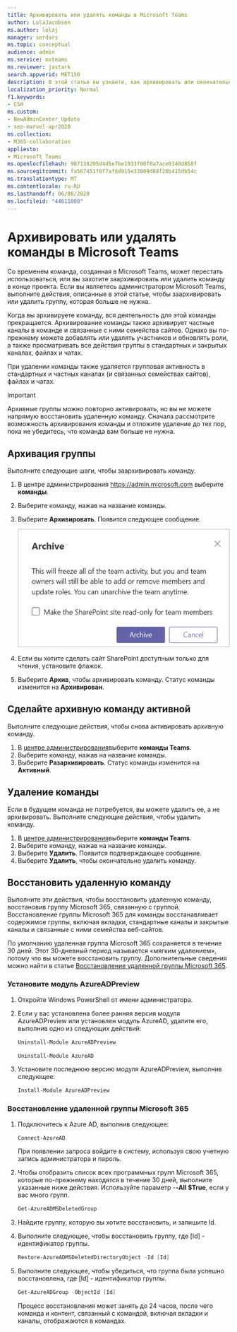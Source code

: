 ```yaml
---
title: Архивировать или удалять команды в Microsoft Teams
author: LolaJacobsen
ms.author: lolaj
manager: serdars
ms.topic: conceptual
audience: admin
ms.service: msteams
ms.reviewer: jastark
search.appverid: MET150
description: В этой статье вы узнаете, как архивировать или окончательно удалять команды в Microsoft Teams.
localization_priority: Normal
f1.keywords:
- CSH
ms.custom:
- NewAdminCenter_Update
- seo-marvel-apr2020
ms.collection:
- M365-collaboration
appliesto:
- Microsoft Teams
ms.openlocfilehash: 907138205d4d5e7be1933f00f0a7ace0340d858f
ms.sourcegitcommit: fa567451f8f7af6d915e33809d88f26b415db54c
ms.translationtype: MT
ms.contentlocale: ru-RU
ms.lasthandoff: 06/08/2020
ms.locfileid: "44611008"
---
```

<a name="archive-or-delete-a-team-in-microsoft-teams"></a>Архивировать или удалять команды в Microsoft Teams
===========================================

Со временем команда, созданная в Microsoft Teams, может перестать использоваться, или вы захотите заархивировать или удалить команду в конце проекта. Если вы являетесь администратором Microsoft Teams, выполните действия, описанные в этой статье, чтобы заархивировать или удалить группу, которая больше не нужна.

Когда вы архивируете команду, вся деятельность для этой команды прекращается. Архивирование команды также архивирует частные каналы в команде и связанные с ними семейства сайтов.  Однако вы по-прежнему можете добавлять или удалять участников и обновлять роли, а также просматривать все действия группы в стандартных и закрытых каналах, файлах и чатах.

При удалении команды также удаляется групповая активность в стандартных и частных каналах (и связанных семействах сайтов), файлах и чатах.

> [!IMPORTANT]
> Архивные группы можно повторно активировать, но вы не можете напрямую восстановить удаленную команду. Сначала рассмотрите возможность архивирования команды и отложите удаление до тех пор, пока не убедитесь, что команда вам больше не нужна.

## <a name="archive-a-team"></a>Архивация группы

Выполните следующие шаги, чтобы заархивировать команду.

1. В центре администрирования <a href="https://go.microsoft.com/fwlink/p/?linkid=2024339" target="_blank">https://admin.microsoft.com</a> выберите **команды**.
2. Выберите команду, нажав на название команды.
3. Выберите **Архивировать**. Появится следующее сообщение.

    ![Скриншот сообщения архива команд](media/teams-archive-message.png)

4. Если вы хотите сделать сайт SharePoint доступным только для чтения, установите флажок.
5. Выберите **Архив**, чтобы архивировать команду. Статус команды изменится на **Архивирован**.

## <a name="make-an-archived-team-active"></a>Сделайте архивную команду активной

Выполните следующие действия, чтобы снова активировать архивную команду.

1. В <a href="https://go.microsoft.com/fwlink/p/?linkid=2024339" target="_blank">центре администрирования</a>выберите **команды Teams**.
2. Выберите команду, нажав на название команды.
3. Выберите **Разархивировать**. Статус команды изменится на **Активный**.

## <a name="delete-a-team"></a>Удаление команды

Если в будущем команда не потребуется, вы можете удалить ее, а не архивировать. Выполните следующие действия, чтобы удалить команду.

1.  В <a href="https://go.microsoft.com/fwlink/p/?linkid=2024339" target="_blank">центре администрирования</a>выберите **команды Teams**.
2.  Выберите команду, нажав на название команды.
3.  Выберите **Удалить**. Появится подтверждающее сообщение.
4.  Выберите **Удалить**, чтобы окончательно удалить команду.

## <a name="restore-a-deleted-team"></a>Восстановить удаленную команду

Выполните эти действия, чтобы восстановить удаленную команду, восстановив группу Microsoft 365, связанную с группой. Восстановление группы Microsoft 365 для команды восстанавливает содержимое группы, включая вкладки, стандартные каналы и закрытые каналы и связанные с ними семейства веб-сайтов.

По умолчанию удаленная группа Microsoft 365 сохраняется в течение 30 дней. Этот 30-дневный период называется «мягким удалением», потому что вы можете восстановить группу. Дополнительные сведения можно найти в статье [Восстановление удаленной группы Microsoft 365](https://docs.microsoft.com/office365/admin/create-groups/restore-deleted-group).

### <a name="install-the-azureadpreview-module"></a>Установите модуль AzureADPreview

1. Откройте Windows PowerShell от имени администратора.
2. Если у вас установлена более ранняя версия модуля AzureADPreview или установлен модуль AzureAD, удалите его, выполнив одно из следующих действий:

    ```PowerShell 
    Uninstall-Module AzureADPreview
    ```

    ```PowerShell
    Uninstall-Module AzureAD
    ```
3. Установите последнюю версию модуля AzureADPreview, выполнив следующее:

    ```PowerShell
    Install-Module AzureADPreview
    ```    

### <a name="restore-the-deleted-microsoft-365-group"></a>Восстановление удаленной группы Microsoft 365

1. Подключитесь к Azure AD, выполнив следующее:
    ```PowerShell
    Connect-AzureAD
    ```
    При появлении запроса войдите в систему, используя свою учетную запись администратора и пароль.  
2. Чтобы отобразить список всех программных групп Microsoft 365, которые по-прежнему находятся в течение 30 дней, выполните указанные ниже действия. Используйте параметр -**-All $True**, если у вас много групп.
    ```PowerShell
    Get-AzureADMSDeletedGroup
    ``` 
3. Найдите группу, которую вы хотите восстановить, и запишите Id.
4. Выполните следующее, чтобы восстановить группу, где [Id] - идентификатор группы.
    ```PowerShell
    Restore-AzureADMSDeletedDirectoryObject -Id [Id]
    ```
5.  Выполните следующее, чтобы убедиться, что группа была успешно восстановлена, где [Id] - идентификатор группы.
    ```PowerShell
    Get-AzureADGroup -ObjectId [Id]
    ```

    Процесс восстановления может занять до 24 часов, после чего команда и контент, связанный с командой, включая вкладки и каналы, отображаются в командах.
